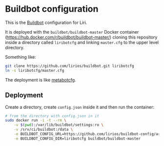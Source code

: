 # Buildbot configuration

This is the [Buildbot](http://buildbot.net/) configuration for Liri.

It is deployed with the `buildbot/buildbot-master` Docker container (https://hub.docker.com/r/buildbot/buildbot-master/)
cloning this repository inside a directory called `liribotcfg` and linking `master.cfg` to the upper level directory.

Something like:

```sh
git clone https://github.com/lirios/buildbot.git liribotcfg
ln -s liribotcfg/master.cfg
```

The deployment is like [metabotcfg](https://github.com/buildbot/metabbotcfg).

## Deployment

Create a directory, create `config.json` inside it and then
run the container:

```sh
# from the directory with config.json in it
sudo docker run -i -t --rm \
    -v $(pwd):/var/lib/buildbot/settings:ro \
    -v /srv/ci/buildbot:/data \
    -e BUILDBOT_CONFIG_URL=https://github.com/lirios/buildbot-config/archive/master.tar.gz \
    -e BUILDBOT_CONFIG_DIR=liribotcfg buildbot/buildbot-master
```
